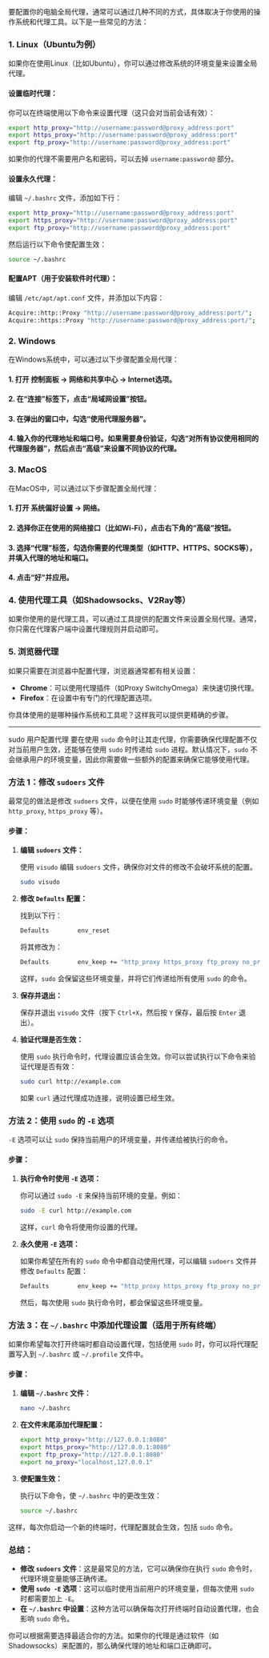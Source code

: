 要配置你的电脑全局代理，通常可以通过几种不同的方式，具体取决于你使用的操作系统和代理工具。以下是一些常见的方法：

### 1. **Linux（Ubuntu为例）**

如果你在使用Linux（比如Ubuntu），你可以通过修改系统的环境变量来设置全局代理。

#### 设置临时代理：

你可以在终端使用以下命令来设置代理（这只会对当前会话有效）：

```bash
export http_proxy="http://username:password@proxy_address:port"
export https_proxy="http://username:password@proxy_address:port"
export ftp_proxy="http://username:password@proxy_address:port"
```

如果你的代理不需要用户名和密码，可以去掉 `username:password@` 部分。

#### 设置永久代理：

编辑 `~/.bashrc` 文件，添加如下行：

```bash
export http_proxy="http://username:password@proxy_address:port"
export https_proxy="http://username:password@proxy_address:port"
export ftp_proxy="http://username:password@proxy_address:port"
```

然后运行以下命令使配置生效：

```bash
source ~/.bashrc
```

#### 配置APT（用于安装软件时代理）：

编辑 `/etc/apt/apt.conf` 文件，并添加以下内容：

```bash
Acquire::http::Proxy "http://username:password@proxy_address:port/";
Acquire::https::Proxy "http://username:password@proxy_address:port/";
```

### 2. **Windows**

在Windows系统中，可以通过以下步骤配置全局代理：

#### 1. 打开 **控制面板** -> **网络和共享中心** -> **Internet选项**。

#### 2. 在“连接”标签下，点击“局域网设置”按钮。

#### 3. 在弹出的窗口中，勾选“使用代理服务器”。

#### 4. 输入你的代理地址和端口号。如果需要身份验证，勾选“对所有协议使用相同的代理服务器”，然后点击“高级”来设置不同协议的代理。

### 3. **MacOS**

在MacOS中，可以通过以下步骤配置全局代理：

#### 1. 打开 **系统偏好设置** -> **网络**。

#### 2. 选择你正在使用的网络接口（比如Wi-Fi），点击右下角的“高级”按钮。

#### 3. 选择“代理”标签，勾选你需要的代理类型（如HTTP、HTTPS、SOCKS等），并填入代理的地址和端口。

#### 4. 点击“好”并应用。

### 4. **使用代理工具（如Shadowsocks、V2Ray等）**

如果你使用的是代理工具，可以通过工具提供的配置文件来设置全局代理。通常，你只需在代理客户端中设置代理规则并启动即可。

### 5. **浏览器代理**

如果只需要在浏览器中配置代理，浏览器通常都有相关设置：

* **Chrome**：可以使用代理插件（如Proxy SwitchyOmega）来快速切换代理。
* **Firefox**：在设置中有专门的代理配置选项。

你具体使用的是哪种操作系统和工具呢？这样我可以提供更精确的步骤。

----

sudo 用户配置代理
要在使用 `sudo` 命令时让其走代理，你需要确保代理配置不仅对当前用户生效，还能够在使用 `sudo` 时传递给 `sudo` 进程。默认情况下，`sudo` 不会继承用户的环境变量，因此你需要做一些额外的配置来确保它能够使用代理。

### **方法 1：修改 `sudoers` 文件**

最常见的做法是修改 `sudoers` 文件，以便在使用 `sudo` 时能够传递环境变量（例如 `http_proxy`, `https_proxy` 等）。

#### 步骤：

1. **编辑 `sudoers` 文件：**

   使用 `visudo` 编辑 `sudoers` 文件，确保你对文件的修改不会破坏系统的配置。

   ```bash
   sudo visudo
   ```

2. **修改 `Defaults` 配置：**

   找到以下行：

   ```bash
   Defaults        env_reset
   ```

   将其修改为：

   ```bash
   Defaults        env_keep += "http_proxy https_proxy ftp_proxy no_proxy"
   ```

   这样，`sudo` 会保留这些环境变量，并将它们传递给所有使用 `sudo` 的命令。

3. **保存并退出：**

   保存并退出 `visudo` 文件（按下 `Ctrl+X`，然后按 `Y` 保存，最后按 `Enter` 退出）。

4. **验证代理是否生效：**

   使用 `sudo` 执行命令时，代理设置应该会生效。你可以尝试执行以下命令来验证代理是否有效：

   ```bash
   sudo curl http://example.com
   ```

   如果 `curl` 通过代理成功连接，说明设置已经生效。

### **方法 2：使用 `sudo` 的 `-E` 选项**

`-E` 选项可以让 `sudo` 保持当前用户的环境变量，并传递给被执行的命令。

#### 步骤：

1. **执行命令时使用 `-E` 选项：**

   你可以通过 `sudo -E` 来保持当前环境的变量。例如：

   ```bash
   sudo -E curl http://example.com
   ```

   这样，`curl` 命令将使用你设置的代理。

2. **永久使用 `-E` 选项：**

   如果你希望在所有的 `sudo` 命令中都自动使用代理，可以编辑 `sudoers` 文件并修改 `Defaults` 配置：

   ```bash
   Defaults        env_keep += "http_proxy https_proxy ftp_proxy no_proxy"
   ```

   然后，每次使用 `sudo` 执行命令时，都会保留这些环境变量。

### **方法 3：在 `~/.bashrc` 中添加代理设置（适用于所有终端）**

如果你希望每次打开终端时都自动设置代理，包括使用 `sudo` 时，你可以将代理配置写入到 `~/.bashrc` 或 `~/.profile` 文件中。

#### 步骤：

1. **编辑 `~/.bashrc` 文件：**

   ```bash
   nano ~/.bashrc
   ```

2. **在文件末尾添加代理配置：**

   ```bash
   export http_proxy="http://127.0.0.1:8080"
   export https_proxy="http://127.0.0.1:8080"
   export ftp_proxy="http://127.0.0.1:8080"
   export no_proxy="localhost,127.0.0.1"
   ```

3. **使配置生效：**

   执行以下命令，使 `~/.bashrc` 中的更改生效：

   ```bash
   source ~/.bashrc
   ```

这样，每次你启动一个新的终端时，代理配置就会生效，包括 `sudo` 命令。

### 总结：

* **修改 `sudoers` 文件**：这是最常见的方法，它可以确保你在执行 `sudo` 命令时，代理环境变量能够正确传递。
* **使用 `sudo -E` 选项**：这可以临时使用当前用户的环境变量，但每次使用 `sudo` 时都需要加上 `-E`。
* **在 `~/.bashrc` 中设置**：这种方法可以确保每次打开终端时自动设置代理，也会影响 `sudo` 命令。

你可以根据需要选择最适合你的方法。如果你的代理是通过软件（如 Shadowsocks）来配置的，那么确保代理的地址和端口正确即可。
